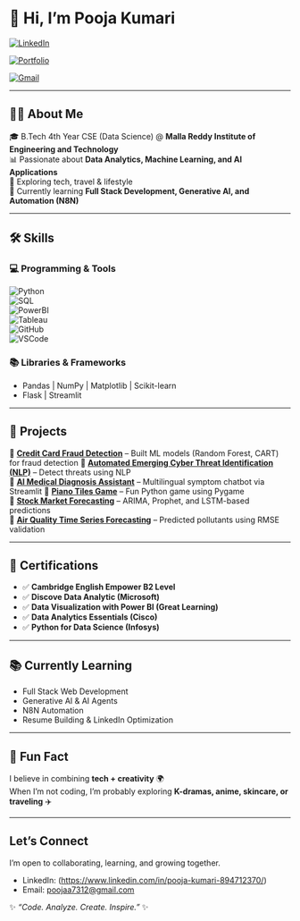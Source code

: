 # 🌸 Hi, I’m Pooja Kumari  

[![LinkedIn](https://img.shields.io/badge/LinkedIn-Connect-blue?style=flat-square&logo=linkedin)](https://www.linkedin.com/in/pooja-kumari-894712370/)

[![Portfolio](https://img.shields.io/badge/Portfolio-Visit-green?style=flat-square&logo=google-chrome)](https://pooja-kumari-data-analys-lzwhofd.gamma.site/) 

[![Gmail](https://img.shields.io/badge/Email-Contact-red?style=flat-square&logo=gmail)](mailto:poojaa7312@gmail.com)  

---

## 👩‍💻 About Me  
🎓 B.Tech 4th Year CSE (Data Science) @ **Malla Reddy Institute of Engineering and Technology**  
📊 Passionate about **Data Analytics, Machine Learning, and AI Applications**  
🎥 Exploring tech, travel & lifestyle  
🌱 Currently learning **Full Stack Development, Generative AI, and Automation (N8N)**  

---

## 🛠️ Skills  

### 💻 Programming & Tools  
![Python](https://img.shields.io/badge/Python-3776AB?style=for-the-badge&logo=python&logoColor=white)  
![SQL](https://img.shields.io/badge/SQL-025E8C?style=for-the-badge&logo=database&logoColor=white)  
![PowerBI](https://img.shields.io/badge/PowerBI-F2C811?style=for-the-badge&logo=power-bi&logoColor=black)  
![Tableau](https://img.shields.io/badge/Tableau-E97627?style=for-the-badge&logo=tableau&logoColor=white)  
![GitHub](https://img.shields.io/badge/GitHub-181717?style=for-the-badge&logo=github&logoColor=white)  
![VSCode](https://img.shields.io/badge/VSCode-0078D7?style=for-the-badge&logo=visual-studio-code&logoColor=white)  

### 📚 Libraries & Frameworks  
- Pandas | NumPy | Matplotlib | Scikit-learn  
- Flask | Streamlit  

---

## 📂 Projects  

🔹 **[Credit Card Fraud Detection](#)** – Built ML models (Random Forest, CART) for fraud detection 
🔹 **[Automated Emerging Cyber Threat Identification (NLP)](#)** – Detect threats using NLP  
🔹 **[AI Medical Diagnosis Assistant](#)** – Multilingual symptom chatbot via Streamlit 
🔹 **[Piano Tiles Game](#)** – Fun Python game using Pygame  
🔹 **[Stock Market Forecasting](#)** – ARIMA, Prophet, and LSTM-based predictions  
🔹 **[Air Quality Time Series Forecasting](#)** – Predicted pollutants using RMSE validation  

---

## 🏅 Certifications  
- ✅ **Cambridge English Empower B2 Level**  
- ✅ **Discove Data Analytic (Microsoft)**  
- ✅ **Data Visualization with Power BI (Great Learning)**  
- ✅ **Data Analytics Essentials (Cisco)**
- ✅ **Python for Data Science (Infosys)** 

---

## 📚 Currently Learning  
- Full Stack Web Development  
- Generative AI & AI Agents  
- N8N Automation  
- Resume Building & LinkedIn Optimization  


---

## 🌟 Fun Fact  
I believe in combining **tech + creativity** 🌍  
When I’m not coding, I’m probably exploring **K-dramas, anime, skincare, or traveling** ✈️  

---
##  Let’s Connect
I’m open to collaborating, learning, and growing together.  
-  LinkedIn: (https://www.linkedin.com/in/pooja-kumari-894712370/)  
-  Email: poojaa7312@gmail.com  

✨ *“Code. Analyze. Create. Inspire.”* ✨  
